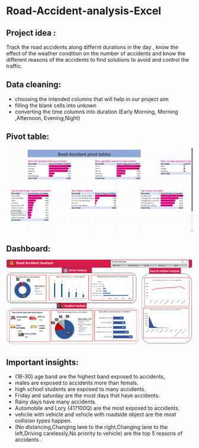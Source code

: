# Road-Accident-analysis-Excel
## Project idea :
Track the road accidents along differnt durations in the day , know the effect of the weather condition on the number of accidents and know the different reasons of the accidents to find solutions to avoid and control the traffic.
## Data cleaning:
- choosing the intended columns that will help in our project aim
- filling the blank cells into unkown
- converting the time columns into duration (Early Morning, Morning ,Afternoon, Evening,Night)
## Pivot table:
![Alt text](https://github.com/Arwa988/Road-Accident-analysis-Excel-/blob/main/pivot.png)
## Dashboard:
![Alt text](https://github.com/Arwa988/Road-Accident-analysis-Excel-/blob/main/dashboard.png)
## Important insights:
- (18-30) age band are the highest band exposed to accidents,
- males are exposed to accidents more than femals.
- high school students are exposed to many accidents.
- Friday and saturday are the most days that have accidents.
- Rainy days have many accidents.
- Automobile and Lory (41?100Q) are the most exposed to accidents.
- vehcile with vehicle and vehicle with roadside object are the most collision types happen.
- (No distancing,Changing lane to the right,Changing lane to the left,Driving carelessly,No priority to vehicle) are the top 5 reasons of accidents .
  
